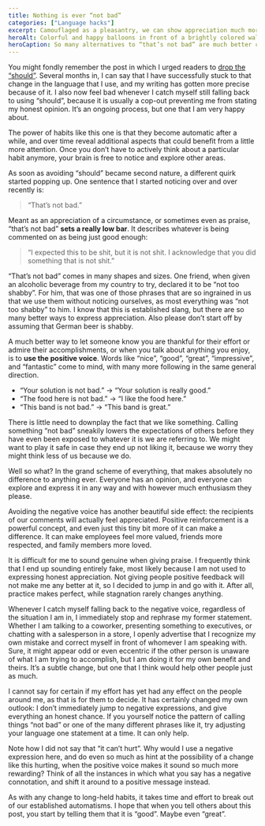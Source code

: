```yaml
---
title: Nothing is ever “not bad”
categories: ["Language hacks"]
excerpt: Camouflaged as a pleasantry, we can show appreciation much more effectively than through using “that’s not bad”.
heroAlt: Colorful and happy balloons in front of a brightly colored wall.
heroCaption: So many alternatives to “that’s not bad” are much better compliments.
---
```

You might fondly remember the post in which I urged readers to [drop the “should”](/posts/drop-the-should). Several months in, I can say that I have successfully stuck to that change in the language that I use, and my writing has gotten more precise because of it. I also now feel bad whenever I catch myself still falling back to using “should”, because it is usually a cop-out preventing me from stating my honest opinion. It’s an ongoing process, but one that I am very happy about.

The power of habits like this one is that they become automatic after a while, and over time reveal additional aspects that could benefit from a little more attention. Once you don’t have to actively think about a particular habit anymore, your brain is free to notice and explore other areas.

As soon as avoiding “should” became second nature, a different quirk started popping up. One sentence that I started noticing over and over recently is:

> “That’s not bad.”

Meant as an appreciation of a circumstance, or sometimes even as praise, “that’s not bad” **sets a really low bar**. It describes whatever is being commented on as being just good enough:

> “I expected this to be shit, but it is not shit. I acknowledge that you did something that is not shit.”

“That’s not bad” comes in many shapes and sizes. One friend, when given an alcoholic beverage from my country to try, declared it to be “not too shabby”. For him, that was one of those phrases that are so ingrained in us that we use them without noticing ourselves, as most everything was “not too shabby” to him. I know that this is established slang, but there are so many better ways to express appreciation. Also please don’t start off by assuming that German beer is shabby.

A much better way to let someone know you are thankful for their effort or admire their accomplishments, or when you talk about anything you enjoy, is to **use the positive voice**. Words like “nice”, “good”, “great”, “impressive”, and “fantastic” come to mind, with many more following in the same general direction.

- “Your solution is not bad.” → “Your solution is really good.”
- “The food here is not bad.” → “I like the food here.”
- “This band is not bad.” → “This band is great.”

There is little need to downplay the fact that we like something. Calling something “not bad” sneakily lowers the expectations of others before they have even been exposed to whatever it is we are referring to. We might want to play it safe in case they end up not liking it, because we worry they might think less of us because we do.

Well so what? In the grand scheme of everything, that makes absolutely no difference to anything ever. Everyone has an opinion, and everyone can explore and express it in any way and with however much enthusiasm they please.

Avoiding the negative voice has another beautiful side effect: the recipients of our comments will actually feel appreciated. Positive reinforcement is a powerful concept, and even just this tiny bit more of it can make a difference. It can make employees feel more valued, friends more respected, and family members more loved.

It is difficult for me to sound genuine when giving praise. I frequently think that I end up sounding entirely fake, most likely because I am not used to expressing honest appreciation. Not giving people positive feedback will not make me any better at it, so I decided to jump in and go with it. After all, practice makes perfect, while stagnation rarely changes anything.

Whenever I catch myself falling back to the negative voice, regardless of the situation I am in, I immediately stop and rephrase my former statement. Whether I am talking to a coworker, presenting something to executives, or chatting with a salesperson in a store, I openly advertise that I recognize my own mistake and correct myself in front of whomever I am speaking with. Sure, it might appear odd or even eccentric if the other person is unaware of what I am trying to accomplish, but I am doing it for my own benefit and theirs. It’s a subtle change, but one that I think would help other people just as much.

I cannot say for certain if my effort has yet had any effect on the people around me, as that is for them to decide. It has certainly changed my own outlook: I don’t immediately jump to negative expressions, and give everything an honest chance. If you yourself notice the pattern of calling things “not bad” or one of the many different phrases like it, try adjusting your language one statement at a time. It can only help.

Note how I did not say that “it can’t hurt”. Why would I use a negative expression here, and do even so much as hint at the possibility of a change like this hurting, when the positive voice makes it sound so much more rewarding? Think of all the instances in which what you say has a negative connotation, and shift it around to a positive message instead.

As with any change to long-held habits, it takes time and effort to break out of our established automatisms. I hope that when you tell others about this post, you start by telling them that it is “good”. Maybe even “great”.
